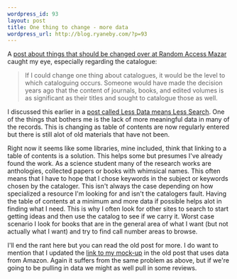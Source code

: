 ```yaml
--- 
wordpress_id: 93
layout: post
title: One thing to change - more data
wordpress_url: http://blog.ryaneby.com/?p=93
---
```

A <a href="http://www.mazar.ca/2005/10/30/if-you-could-change-only-one-thing/">post about things that should be changed over at Random Access Mazar</a> caught my eye, especially regarding the catalogue:

<blockquote>If I could change one thing about catalogues, it would be the level to which cataloguing occurs. Someone would have made the decision years ago that the content of journals, books, and edited volumes is as significant as their titles and sought to catalogue those as well.</blockquote>

I discussed this earlier in a <a href="http://blog.ryaneby.com/archives/less-data-means-less-search/">post called Less Data means Less Search</a>. One of the things that bothers me is the lack of more meaningful data in many of the records. This is changing as table of contents are now regularly entered but there is still alot of old materials that have not been.

Right now it seems like some libraries, mine included, think that linking to a table of contents is a solution. This helps some but presumes I've already found the work. As a science student many of the research works are anthologies, collected papers or books with whimsical names. This often means that I have to hope that I chose keywords in the subject or keywords chosen by the cataloger. This isn't always the case depending on how specialized a resource I'm looking for and isn't the catalogers fault. Having the table of contents at a minimum and more data if possible helps alot in finding what I need. This is why I often look for other sites to search to start getting ideas and then use the catalog to see if we carry it. Worst case scenario I look for books that are in the general area of what I want (but not actually what I want) and try to find call number areas to browse.

I'll end the rant here but you can read the old post for more. I do want to mention that I updated the <a href="http://ebyryan-2.user.msu.edu/dev/magic/">link to my mock-up</a> in the old post that uses data from Amazon. Again it suffers from the same problem as above, but if we're going to be pulling in data we might as well pull in some reviews.
